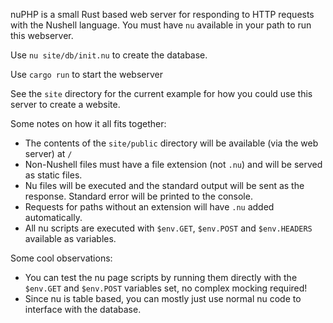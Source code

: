 nuPHP is a small Rust based web server for responding to HTTP requests with the Nushell language. You must have `nu` available in your path to run this webserver.

Use `nu site/db/init.nu` to create the database.

Use `cargo run` to start the webserver

See the `site` directory for the current example for how you could use this server to create a website.

Some notes on how it all fits together:

- The contents of the `site/public` directory will be available (via the web server) at `/`
- Non-Nushell files must have a file extension (not `.nu`) and will be served as static files.
- Nu files will be executed and the standard output will be sent as the response. Standard error will be printed to the console.
- Requests for paths without an extension will have `.nu` added automatically.
- All nu scripts are executed with `$env.GET`, `$env.POST` and `$env.HEADERS` available as variables.

Some cool observations:

- You can test the nu page scripts by running them directly with the `$env.GET` and `$env.POST` variables set, no complex mocking required!
- Since nu is table based, you can mostly just use normal nu code to interface with the database.
